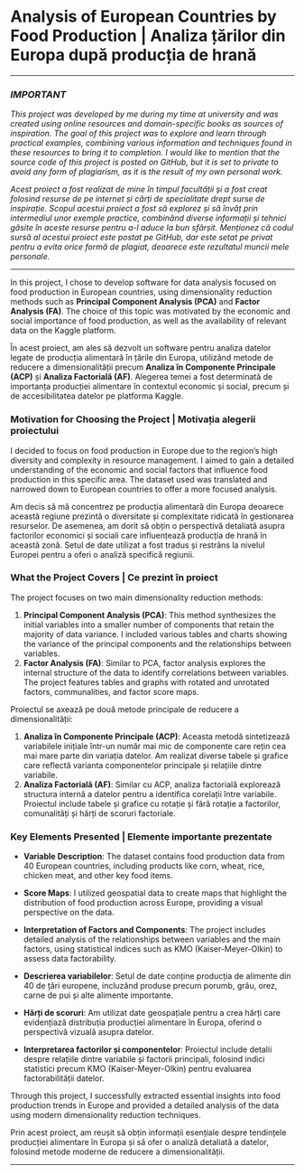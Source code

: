 # Analysis of European Countries by Food Production | Analiza țărilor din Europa după producția de hrană

*******************************************************
### *IMPORTANT*
*This project was developed by me during my time at university and was created using online resources and domain-specific books as sources of inspiration. The goal of this project was to explore and learn through practical examples, combining various information and techniques found in these resources to bring it to completion. I would like to mention that the source code of this project is posted on GitHub, but it is set to private to avoid any form of plagiarism, as it is the result of my own personal work.*

*Acest proiect a fost realizat de mine în timpul facultății și a fost creat folosind resurse de pe internet și cărți de specialitate drept surse de inspirație. Scopul acestui proiect a fost să explorez și să învăț prin intermediul unor exemple practice, combinând diverse informații și tehnici găsite în aceste resurse pentru a-l aduce la bun sfârșit. Menționez că codul sursă al acestui proiect este postat pe GitHub, dar este setat pe privat pentru a evita orice formă de plagiat, deoarece este rezultatul muncii mele personale.*
*******************************************************

In this project, I chose to develop software for data analysis focused on food production in European countries, using dimensionality reduction methods such as **Principal Component Analysis (PCA)** and **Factor Analysis (FA)**. The choice of this topic was motivated by the economic and social importance of food production, as well as the availability of relevant data on the Kaggle platform.

În acest proiect, am ales să dezvolt un software pentru analiza datelor legate de producția alimentară în țările din Europa, utilizând metode de reducere a dimensionalității precum **Analiza în Componente Principale (ACP)** și **Analiza Factorială (AF)**. Alegerea temei a fost determinată de importanța producției alimentare în contextul economic și social, precum și de accesibilitatea datelor pe platforma Kaggle.

### Motivation for Choosing the Project | Motivația alegerii proiectului
I decided to focus on food production in Europe due to the region’s high diversity and complexity in resource management. I aimed to gain a detailed understanding of the economic and social factors that influence food production in this specific area. The dataset used was translated and narrowed down to European countries to offer a more focused analysis.

Am decis să mă concentrez pe producția alimentară din Europa deoarece această regiune prezintă o diversitate și complexitate ridicată în gestionarea resurselor. De asemenea, am dorit să obțin o perspectivă detaliată asupra factorilor economici și sociali care influențează producția de hrană în această zonă. Setul de date utilizat a fost tradus și restrâns la nivelul Europei pentru a oferi o analiză specifică regiunii.

### What the Project Covers | Ce prezint în proiect
The project focuses on two main dimensionality reduction methods:
1. **Principal Component Analysis (PCA)**: This method synthesizes the initial variables into a smaller number of components that retain the majority of data variance. I included various tables and charts showing the variance of the principal components and the relationships between variables.
2. **Factor Analysis (FA)**: Similar to PCA, factor analysis explores the internal structure of the data to identify correlations between variables. The project features tables and graphs with rotated and unrotated factors, communalities, and factor score maps.

Proiectul se axează pe două metode principale de reducere a dimensionalității:
1. **Analiza în Componente Principale (ACP)**: Aceasta metodă sintetizează variabilele inițiale într-un număr mai mic de componente care rețin cea mai mare parte din variația datelor. Am realizat diverse tabele și grafice care reflectă varianta componentelor principale și relațiile dintre variabile.
2. **Analiza Factorială (AF)**: Similar cu ACP, analiza factorială explorează structura internă a datelor pentru a identifica corelații între variabile. Proiectul include tabele și grafice cu rotație și fără rotație a factorilor, comunalități și hărți de scoruri factoriale.

### Key Elements Presented | Elemente importante prezentate
- **Variable Description**: The dataset contains food production data from 40 European countries, including products like corn, wheat, rice, chicken meat, and other key food items.
- **Score Maps**: I utilized geospatial data to create maps that highlight the distribution of food production across Europe, providing a visual perspective on the data.
- **Interpretation of Factors and Components**: The project includes detailed analysis of the relationships between variables and the main factors, using statistical indices such as KMO (Kaiser-Meyer-Olkin) to assess data factorability.

- **Descrierea variabilelor**: Setul de date conține producția de alimente din 40 de țări europene, incluzând produse precum porumb, grâu, orez, carne de pui și alte alimente importante.
- **Hărți de scoruri**: Am utilizat date geospațiale pentru a crea hărți care evidențiază distribuția producției alimentare în Europa, oferind o perspectivă vizuală asupra datelor.
- **Interpretarea factorilor și componentelor**: Proiectul include detalii despre relațiile dintre variabile și factorii principali, folosind indici statistici precum KMO (Kaiser-Meyer-Olkin) pentru evaluarea factorabilității datelor.


Through this project, I successfully extracted essential insights into food production trends in Europe and provided a detailed analysis of the data using modern dimensionality reduction techniques.

Prin acest proiect, am reușit să obțin informații esențiale despre tendințele producției alimentare în Europa și să ofer o analiză detaliată a datelor, folosind metode moderne de reducere a dimensionalității.

************************************************************************

